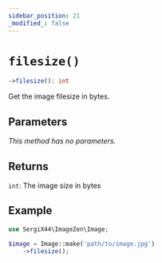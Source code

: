 ```yaml
---
sidebar_position: 21
_modified_: false
---
```

# `filesize()`

```php
->filesize(): int
```
Get the image filesize in bytes.

## Parameters

<i>This method has no parameters.</i>

## Returns

`int`: The image size in bytes

## Example

```php
use SergiX44\ImageZen\Image;

$image = Image::make('path/to/image.jpg')
    ->filesize();

```
